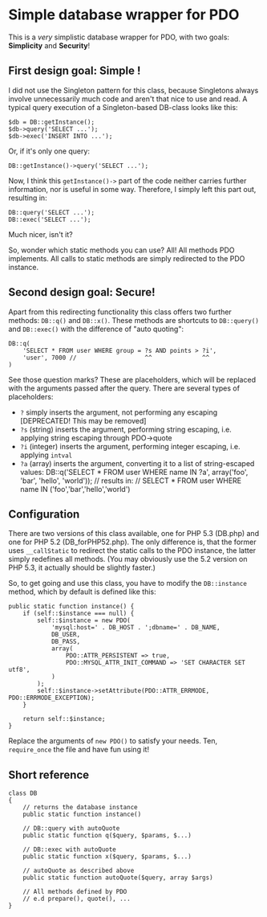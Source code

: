 Simple database wrapper for PDO
===============================

This is a *very* simplistic database wrapper for PDO, with two goals:
**Simplicity** and **Security**!

First design goal: Simple !
---------------------------

I did not use the Singleton pattern for this class, because Singletons
always involve unnecessarily much code and aren't that nice to use and read.
A typical query execution of a Singleton-based DB-class looks like this:

	$db = DB::getInstance();
	$db->query('SELECT ...');
	$db->exec('INSERT INTO ...');

Or, if it's only one query:

	DB::getInstance()->query('SELECT ...');

Now, I think this `getInstance()->` part of the code neither carries
further information, nor is useful in some way. Therefore, I simply left
this part out, resulting in:

	DB::query('SELECT ...');
	DB::exec('SELECT ...');

Much nicer, isn't it?

So, wonder which static methods you can use? All! All methods PDO implements.
All calls to static methods are simply redirected to the PDO instance.

Second design goal: Secure!
---------------------------

Apart from this redirecting functionality this class offers two further methods:
`DB::q()` and `DB::x()`. These methods are shortcuts to `DB::query()` and `DB::exec()`
with the difference of "auto quoting":

	DB::q(
		'SELECT * FROM user WHERE group = ?s AND points > ?i',
		'user', 7000 //                   ^^              ^^
	)

See those question marks? These are placeholders, which will be replaced with the arguments
passed after the query. There are several types of placeholders:

 * `?` simply inserts the argument, not performing any escaping [DEPRECATED! This may be removed]
 * `?s` (string) inserts the argument, performing string escaping, i.e. applying string escaping through PDO->quote
 * `?i` (integer) inserts the argument, performing integer escaping, i.e. applying `intval`
 * `?a` (array) inserts the argument, converting it to a list of string-escaped values:
       DB::q('SELECT * FROM user WHERE name IN ?a', array('foo', 'bar', 'hello', 'world'));
       // results in:
       // SELECT * FROM user WHERE name IN ('foo','bar','hello','world')

Configuration
-------------

There are two versions of this class available, one for PHP 5.3
(DB.php) and one for PHP 5.2 (DB_forPHP52.php). The only difference
is, that the former uses `__callStatic` to redirect the static calls
to the PDO instance, the latter simply redefines all methods. (You may
obviously use the 5.2 version on PHP 5.3, it actually should be slightly
faster.)

So, to get going and use this class, you have to modify the
`DB::instance` method, which by default is defined like this:

	public static function instance() {
		if (self::$instance === null) {
			self::$instance = new PDO(
				'mysql:host=' . DB_HOST . ';dbname=' . DB_NAME,
				DB_USER,
				DB_PASS,
				array(
					PDO::ATTR_PERSISTENT => true,
					PDO::MYSQL_ATTR_INIT_COMMAND => 'SET CHARACTER SET utf8',
				)
			);
			self::$instance->setAttribute(PDO::ATTR_ERRMODE, PDO::ERRMODE_EXCEPTION);
		}

		return self::$instance;
	}

Replace the arguments of `new PDO()` to satisfy your needs.
Ten, `require_once` the file and have fun using it!

Short reference
---------------

	class DB
	{
		// returns the database instance
		public static function instance()

		// DB::query with autoQuote
		public static function q($query, $params, $...)

		// DB::exec with autoQuote
		public static function x($query, $params, $...)

		// autoQuote as described above
		public static function autoQuote($query, array $args)

        // All methods defined by PDO
        // e.d prepare(), quote(), ...
	}